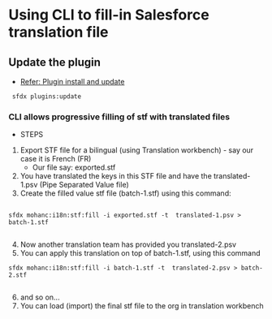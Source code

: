 # Using CLI to fill-in Salesforce translation file 

## Update the plugin
- [Refer: Plugin install and update](https://mohan-chinnappan-n.github.io/dx/plugins.html#/1)
```
 sfdx plugins:update

```

### CLI allows progressive filling of stf with translated files
- STEPS

1. Export STF file for a bilingual (using Translation workbench) - say our case it is French (FR) 
    - Our file say: exported.stf
2. You have translated the keys in this STF file and have the translated-1.psv (Pipe Separated Value file)
3. Create the filled value stf file (batch-1.stf) using this command:
```

sfdx mohanc:i18n:stf:fill -i exported.stf -t  translated-1.psv > batch-1.stf


```

4. Now another translation team has provided you translated-2.psv
5. You can apply this translation on top of  batch-1.stf, using this command

```
sfdx mohanc:i18n:stf:fill -i batch-1.stf -t  translated-2.psv > batch-2.stf


```
6. and so on...
7. You can load (import) the final stf file to the org in translation workbench
